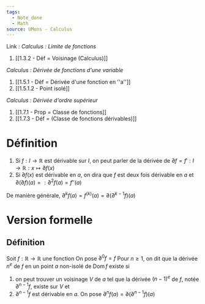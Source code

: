 ```yaml
---
tags:
  - Note_done
  - Math
source: UMons - Calculus
---
```


Link :
_Calculus : Limite de fonctions_
1. [[1.3.2 - Déf = Voisinage (Calculus)]]

_Calculus : Dérivée de fonctions d'une variable_
1. [[1.5.1 - Déf = Dérivée d'une fonction en ''a'']]
2. [[1.5.1.2 - Point isolé]]

_Calculus : Dérivée d'ordre supérieur_
1. [[1.7.1 - Prop = Classe de fonctions]]
2. [[1.7.3 - Déf = (Classe de fonctions dérivables)]]

# Définition
1. Si $f : I \to \mathbb{R}$ est dérivable sur $I$, on peut parler de la dérivée de $\partial f = f' : I \to \mathbb{R} : x \mapsto \partial f(x)$ 
2. Si $\partial f(x)$ est dérivable en $a$, on dira que $f$ est deux fois dérivable en $a$ et $\partial (\partial f)(a) =: \partial^2 f(a) = f''(a)$ 

De manière générale, $\partial^k f(a) = f^{(k)}(a) = \partial (\partial^{k-1} f)(a)$ 

# Version formelle
## Définition
Soit $f : \mathbb{R} \to \mathbb{R}$ une fonction
On pose $\partial^0 f = f$ 
Pour $n \ge 1$, on dit que la dérivée $n^e$ de $f$ en un point $a$ non-isolé de $\operatorname{Dom}f$ existe si 
1. on peut trouver un voisinage $V$ de $a$ tel que la dérivée $(n-1)^e$ de $f$, notée $\partial^{n-1} f$, existe sur $V$ et
2. $\partial^{n-1} f$ est dérivable en $a$. On pose $\partial^n f(a) = \partial (\partial^{n-1} f)(a)$

